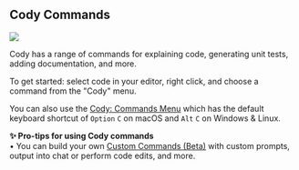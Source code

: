 ## Cody Commands

<img src="https://storage.googleapis.com/sourcegraph-assets/blog/vs-code-onboarding-walkthrough-dec-2023-explain.gif">

Cody has a range of commands for explaining code, generating unit tests, adding documentation, and more.

To get started: select code in your editor, right click, and choose a command from the "Cody" menu.

You can also use the [Cody: Commands Menu](command:cody.menu.commands) which has the default keyboard shortcut of `Option` `C` on macOS and `Alt` `C` on Windows & Linux.

**✨ Pro-tips for using Cody commands**
<br>• You can build your own [Custom Commands (Beta)](https://sourcegraph.com/docs/cody/custom-commands) with custom prompts, output into chat or perform code edits, and more.

